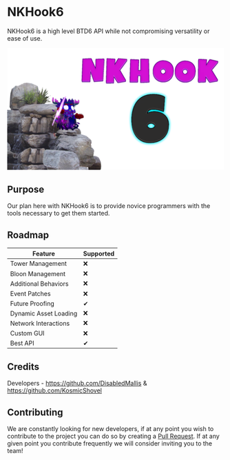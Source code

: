 # NKHook6
NKHook6 is a high level BTD6 API while not compromising versatility or ease of use.

![](https://raw.githubusercontent.com/NKHook/NKHook6/main/NKHook.png)

## Purpose
Our plan here with NKHook6 is to provide novice programmers with the tools necessary to get them started.

## Roadmap
|Feature|Supported|
|-------|---------|
|Tower Management|❌|
|Bloon Management|❌|
|Additional Behaviors|❌|
|Event Patches|❌|
|Future Proofing|✔|
|Dynamic Asset Loading|❌|
|Network Interactions|❌|
|Custom GUI|❌|
|Best API|✔|

## Credits
Developers - https://github.com/DisabledMallis & https://github.com/KosmicShovel

## Contributing
We are constantly looking for new developers, if at any point you wish to contribute to the project you can do so by creating a [Pull Request](https://docs.github.com/en/free-pro-team@latest/github/collaborating-with-issues-and-pull-requests/about-pull-requests). If at any given point you contribute frequently we will consider inviting you to the team!

